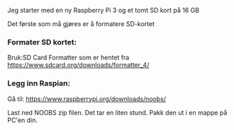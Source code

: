 Jeg starter med en ny Raspberry Pi 3 og et tomt SD kort på 16 GB </p>
Det første som må gjøres er å formatere SD-kortet
### Formater SD kortet:
Bruk:SD Card Formatter  som er hentet fra https://www.sdcard.org/downloads/formatter_4/  </p>
### Legg inn Raspian:
Gå til: https://www.raspberrypi.org/downloads/noobs/ </p>
Last ned NOOBS zip filen. Det tar en liten stund.  Pakk den ut i en mappe på PC'en din. </p>

